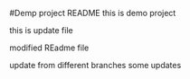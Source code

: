 #Demp project README
this is  demo project

this is update file 

modified REadme file

update from different branches
some updates
